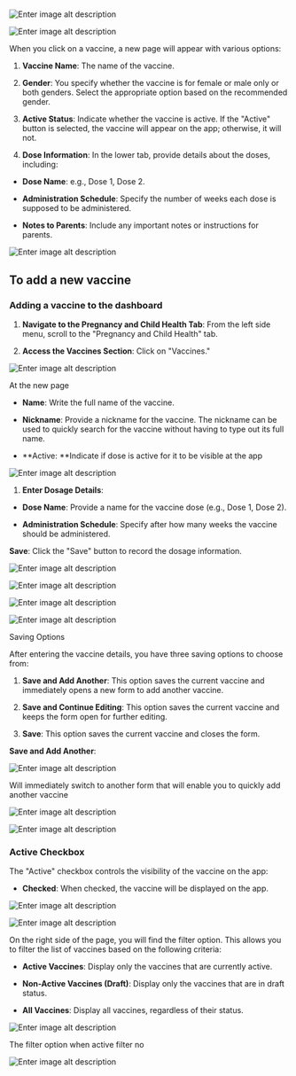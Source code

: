 #

![Enter image alt description](Images/yA8_Image_1.png)

![Enter image alt description](Images/9rw_Image_2.png)

When you click on a vaccine, a new page will appear with various options:

1. **Vaccine Name**: The name of the vaccine.

2. **Gender**: You specify whether the vaccine is for female or male only or both genders. Select the appropriate option based on the recommended gender.

3. **Active Status**: Indicate whether the vaccine is active. If the "Active" button is selected, the vaccine will appear on the app; otherwise, it will not.

4. **Dose Information**: In the lower tab, provide details about the doses, including:

- **Dose Name**: e.g., Dose 1, Dose 2.

- **Administration Schedule**: Specify the number of weeks each dose is supposed to be administered.

- **Notes to Parents**: Include any important notes or instructions for parents.

![Enter image alt description](Images/Ii3_Image_3.png)

## To add a new vaccine

### Adding a vaccine to the dashboard

1. **Navigate to the Pregnancy and Child Health Tab**: From the left side menu, scroll to the "Pregnancy and Child Health" tab.

2. **Access the Vaccines Section**: Click on "Vaccines."

![Enter image alt description](Images/D4m_Image_4.png)

At the new page

- **Name**: Write the full name of the vaccine.

- **Nickname**: Provide a nickname for the vaccine. The nickname can be used to quickly search for the vaccine without having to type out its full name.

- **Active: **Indicate if dose is active for it to be visible at the app

![Enter image alt description](Images/p8f_Image_5.png)

1.  **Enter Dosage Details**:

- **Dose Name**: Provide a name for the vaccine dose (e.g., Dose 1, Dose 2).

- **Administration Schedule**: Specify after how many weeks the vaccine should be administered.

**Save**: Click the "Save" button to record the dosage information.

![Enter image alt description](Images/ryP_Image_6.png)

![Enter image alt description](Images/kpC_Image_7.png)

![Enter image alt description](Images/Odx_Image_8.png)

![Enter image alt description](Images/jue_Image_9.png)

Saving Options

After entering the vaccine details, you have three saving options to choose from:

1. **Save and Add Another**: This option saves the current vaccine and immediately opens a new form to add another vaccine.

2. **Save and Continue Editing**: This option saves the current vaccine and keeps the form open for further editing.

3. **Save**: This option saves the current vaccine and closes the form.

**Save and Add Another**:

![Enter image alt description](Images/8UW_Image_10.png)

Will immediately switch to another form that will enable you to quickly add another vaccine

![Enter image alt description](Images/6GU_Image_11.png)

![Enter image alt description](Images/S0m_Image_12.png)

### Active Checkbox

The "Active" checkbox controls the visibility of the vaccine on the app:

- **Checked**: When checked, the vaccine will be displayed on the app.

![Enter image alt description](Images/gfF_Image_13.png)

![Enter image alt description](Images/IuY_Image_14.png)

On the right side of the page, you will find the filter option. This allows you to filter the list of vaccines based on the following criteria:

- **Active Vaccines**: Display only the vaccines that are currently active.

- **Non-Active Vaccines (Draft)**: Display only the vaccines that are in draft status.

- **All Vaccines**: Display all vaccines, regardless of their status.

![Enter image alt description](Images/3um_Image_15.png)

The filter option when active filter no

![Enter image alt description](Images/In5_Image_16.png)
